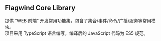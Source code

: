 
## Flagwind Core Library

提供 “WEB 前端” 开发常用功能集，包含了集合/事件/命令/广播/服务等常用模块。<br/>
项目采用 TypeScript 语言编写，编译后的 JavaScript 代码为 ES5 规范。